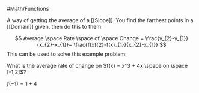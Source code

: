#Math/Functions 

A way of getting the average of a [[Slope]]. You find the farthest points in a [[Domain]] given. then do this to them:

$$
Average \space Rate \space of \space Change = \frac{y_{2}-y_{1}}{x_{2}-x_{1}}= \frac{f(x){2}-f(x)_{1}}{x_{2}-x_{1}}
$$
This can be used to solve this example problem:

What is the average rate of change on $f(x) = x^3 + 4x \space on \space [-1,2]$? 

$f(-1)=1+4$